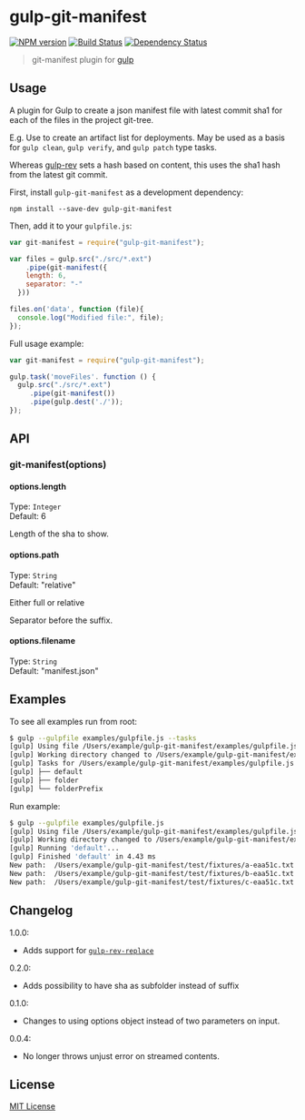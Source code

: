 # gulp-git-manifest
[![NPM version][npm-image]][npm-url] [![Build Status][travis-image]][travis-url] [![Dependency Status][depstat-image]][depstat-url]

> git-manifest plugin for [gulp](https://github.com/gulpjs/gulp)

## Usage

A plugin for Gulp to create a json manifest file with latest commit sha1 for each of the files in the project git-tree.

E.g. Use to create an artifact list for deployments. May be used as a basis for `gulp clean`, `gulp verify`, and `gulp patch` type tasks.

Whereas [gulp-rev](https://github.com/sindresorhus/gulp-rev) sets a hash based on content, this uses the sha1 hash from the latest git commit.

First, install `gulp-git-manifest` as a development dependency:

```shell
npm install --save-dev gulp-git-manifest
```

Then, add it to your `gulpfile.js`:

```javascript
var git-manifest = require("gulp-git-manifest");

var files = gulp.src("./src/*.ext")
	.pipe(git-manifest({
    length: 6,
    separator: "-"
  }))

files.on('data', function (file){
  console.log("Modified file:", file);
});
```

Full usage example:

```javascript
var git-manifest = require("gulp-git-manifest");

gulp.task('moveFiles'. function () {
  gulp.src("./src/*.ext")
     .pipe(git-manifest())
     .pipe(gulp.dest('./'));
});
```

## API

### git-manifest(options)

#### options.length
Type: `Integer`  
Default: 6

Length of the sha to show.

#### options.path
Type: `String`  
Default: "relative"

Either full or relative

Separator before the suffix.

#### options.filename
Type: `String`  
Default: "manifest.json"


## Examples

To see all examples run from root:

```sh
$ gulp --gulpfile examples/gulpfile.js --tasks
[gulp] Using file /Users/example/gulp-git-manifest/examples/gulpfile.js
[gulp] Working directory changed to /Users/example/gulp-git-manifest/examples
[gulp] Tasks for /Users/example/gulp-git-manifest/examples/gulpfile.js
[gulp] ├── default
[gulp] ├── folder
[gulp] └── folderPrefix
```

Run example:

```sh
$ gulp --gulpfile examples/gulpfile.js
[gulp] Using file /Users/example/gulp-git-manifest/examples/gulpfile.js
[gulp] Working directory changed to /Users/example/gulp-git-manifest/examples
[gulp] Running 'default'...
[gulp] Finished 'default' in 4.43 ms
New path:  /Users/example/gulp-git-manifest/test/fixtures/a-eaa51c.txt
New path:  /Users/example/gulp-git-manifest/test/fixtures/b-eaa51c.txt
New path:  /Users/example/gulp-git-manifest/test/fixtures/c-eaa51c.txt
```

## Changelog
1.0.0:
 * Adds support for [`gulp-rev-replace`](https://github.com/jamesknelson/gulp-rev-replace)

0.2.0:
 * Adds possibility to have sha as subfolder instead of suffix

0.1.0:
 * Changes to using options object instead of two parameters on input.

0.0.4: 
 * No longer throws unjust error on streamed contents.

## License

[MIT License](http://en.wikipedia.org/wiki/MIT_License)

[npm-url]: https://npmjs.org/package/gulp-git-manifest
[npm-image]: https://badge.fury.io/js/gulp-git-manifest.png

[travis-url]: http://travis-ci.org/mikaelbr/gulp-git-manifest
[travis-image]: https://secure.travis-ci.org/mikaelbr/gulp-git-manifest.png?branch=master

[depstat-url]: https://david-dm.org/mikaelbr/gulp-git-manifest
[depstat-image]: https://david-dm.org/mikaelbr/gulp-git-manifest.png
